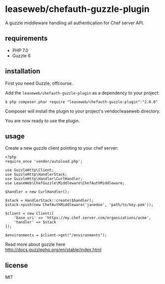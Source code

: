 leaseweb/chefauth-guzzle-plugin
===============================

A guzzle middleware handling all authentication for Chef server API.


requirements
------------

- PHP 7.0
- Guzzle 6


installation
------------

First you need Guzzle, offcourse.

Add the `leaseweb/chefauth-guzzle-plugin` as a dependency to your project:

    $ php composer.phar require "leaseweb/chefauth-guzzle-plugin":"2.0.0"

Composer will install the plugin to your project's vendor/leaseweb directory.

You are now ready to use the plugin.


usage
-----

Create a new guzzle client pointing to your chef server:

    <?php
    require_once 'vendor/autoload.php';

    use GuzzleHttp\Client;
    use GuzzleHttp\HandlerStack;
    use GuzzleHttp\Handler\CurlHandler;
    use LeaseWeb\ChefGuzzle\Middleware\ChefAuthMiddleware;

    $handler = new CurlHandler();

    $stack = HandlerStack::create($handler);
    $stack->push(new ChefAuthMiddleware('janedoe', 'path/to/key.pem'));

    $client = new Client([
        'base_uri' => 'https://my.chef.server.com/organizations/acme',
        'handler' => $stack
    ]);

    $environments = $client->get("/environments");


Read more about guzzle here http://docs.guzzlephp.org/en/stable/index.html


license
-------

MIT
